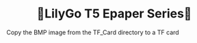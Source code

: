 
<h1 align = "center">🌟LilyGo T5 Epaper Series🌟</h1>

Copy the BMP image from the TF_Card directory to a  TF card

